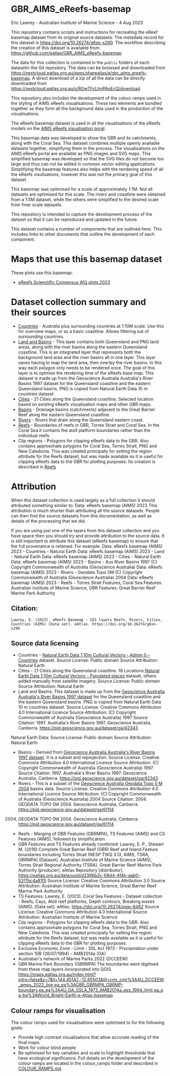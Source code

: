 # GBR_AIMS_eReefs-basemap
Eric Lawrey - Australian Institute of Marine Science - 4 Aug 2023

This repository contains scripts and instructions for recreating the eReef basemap dataset from its original source 
datasets. The metadata record for this dataset is https://doi.org/10.26274/g6sn-s290. The workflow describing the creation of this dataset is available from https://github.com/eatlas/GBR_AIMS_eReefs-basemap.

The data for this collection is contained in the `public` folders of each datasetin the Git repository. The data can be browsed and downloaded from https://nextcloud.eatlas.org.au/apps/sharealias/a/gbr_aims_ereefs-basemap. A direct download of a zip of all the data can be directly downloaded from https://nextcloud.eatlas.org.au/s/RGwTFcLtmPApEcQ/download.

This repository also includes the development of the colour ramps used in the styling of AIMS eReefs visualisations. 
These two elements are bundled together as they form all the background data used in the production of the 
visualisations.

The eReefs basemap dataset is used in all the visualisations of the eReefs models on the 
[AIMS eReefs visualisation poral](https://ereefs.aims.gov.au). 

This basemap data was developed to show the GBR and its 
catchments, along with the Coral Sea. This dataset combines multiple openly available datasets together, simplifying 
them in the process. The visualisations on the AIMS eReefs portal are available as PNG images and SVG maps. 
This simplified basemap was developed so that the SVG files do not become too large and thus can not be edited in 
common vector editing applications. Simplifying the basemap features also helps with the rendering speed of all the 
eReefs visulisations, however this was not the primary goal of this dataset. 

This basemap was optimised for a scale of approximately 1:1M. Not all datasets are optimised for this scale. The rivers 
and coastline were obtained from a 1:5M dataset, while the others were simplified to the desired scale from finer scale 
datasets.

This repository is intended to capture the development process of the dataset so that it can be reproduced and updated
in the future.

This dataset contains a number of components that are outlined here. This includes links to other documents that outline
the development of each component.

# Maps that use this basemap dataset
These plots use this basemap:
- [eReefs Scienctific Consensus WQ plots 2023](https://github.com/open-AIMS/ereefs-scientific-consensus-wq-plots-2023)

# Dataset collection summary and their sources
- [Countries](layers/Countries/readme.md) - Australia plus surrounding countries at 1:10M scale. Use this for overview maps, or as a basic coastline. Allows filtering out of surrounding countries.
- [Land and Basins](layers/Land-and-Basins/readme.md) - This layer contains both Queensland and PNG land areas, along with the river basins along the eastern Queensland coastline. This is an integrated layer that represents both the background land area and the river basins all in one layer. This layer saves having to map the land area, then overlay the river basins. In this way each polygon only needs to be rendered once. The goal of this layer is to optmise the rendering time of the eReefs base map. This dataset is made up from the Geoscience Australia Australia's River Basins 1997 dataset for the Queensland coastline and the eastern Queensland basins. PNG is copied from Natural Earth Data 10 m countries dataset.
- [Cities](layers/Cities/readme.md) - 21 Cities along the Queensland coastline. Selected location based on existing eReefs visualisation maps and other GBR maps. 
- [Basins](layers/Basins/readme.md) - Drainage basins (catchments) adjacent to the Great Barrier Reef along the eastern Queensland coastline. 
- [Rivers](layers/Rivers/readme.md) - Rivers that drain along the Queensland eastern coast. 
- [Reefs](layers/Reefs/readme.md) - Boundaries of reefs in GBR, Torres Strait and Coral Sea. In the Coral Sea it contains the atoll platform boundaries rather than the individual reefs. 
- Clip regions - Polygons for clipping eReefs data to the GBR. Also contains approximate polygons for Coral Sea, Torres Strait, PNG and New Caledonia. This was created principally for setting the region attribute for the Reefs dataset, but was made available as it is useful for clipping eReefs data to the GBR for plotting purposes. Its creation is described in [Reefs](Reefs/readme.md)

# Attribution
When this dataset collection is used largely as a full collection it should attributed something similar to:
    Data: eReefs basemap (AIMS) 2023
This attribution is much shorter than attributing all the source datasets. People can then find the source datasets from this documentation, as well as details of the processing that we did. 

If you are using just one of the layers from this dataset collection and you have space then you should try and provide attribution to the source data. It is still important to attribute this dataset (eReefs basemap) to ensure that the full provenance is retained. For example:
    Data: eReefs basemap (AIMS) 2023 - Countries - Natural Earth
    Data: eReefs basemap (AIMS) 2023 - Land - Natural Earth
    Data: eReefs basemap (AIMS) 2023 - Cities - Natural Earth
    Data: eReefs basemap (AIMS) 2023 - Basins - Aus River Basins 1997 (C) Copyright Commonwealth of Australia  (Geoscience Australia)
    Data: eReefs basemap (AIMS) 2023 - Rivers - Geodata Topo 5M (C) Copyright Commonwealth of Australia (Geoscience Australia) 2004
    Data: eReefs basemap (AIMS) 2023 - Reefs - Torres Strait Features, Coral Sea Features: Australian Institute of Marine Science, GBR Features: Great Barrier Reef Marine Park Authority

## Citation:
    Lawrey, E. (2023). eReefs Basemap - GIS layers Reefs, Rivers, Cities, Countries (AIMS) [Data set]. eAtlas. https://doi.org/10.26274/g6sn-s290 

## Source data licensing
- Countries - [Natural Earth Data 1:10m Cultural Vectors - Admin 0 – Countries](https://www.naturalearthdata.com/downloads/10m-cultural-vectors/) dataset. 
 Source License: Public domain
 Source Attribution: Natural Earth
- Cities - 21 Cities along the Queensland coastline. 18 Locations [Natural Earth Data 1:10m Cultural Vectors - Populated places](https://www.naturalearthdata.com/downloads/10m-cultural-vectors/) dataset, others added manually from satellite imagery.
 Source License: Public domain
 Source Attribution: Natural Earth
- Land and Basins: This dataset is made up from the [Geoscience Australia Australia's River Basins 1997 dataset](https://ecat.ga.gov.au/geonetwork/srv/eng/catalog.search#/metadata/42343) for the Queensland coastline and the eastern Queensland basins. PNG is copied from Natural Earth Data 10 m countries dataset.
 Source License: Creative Commons Attribution 4.0 International Licence
 Source Attribution: (C) Copyright Commonwealth of Australia  (Geoscience Australia) 1997
 Source Citation: 1997. Australia's River Basins 1997. Geoscience Australia, Canberra. https://pid.geoscience.gov.au/dataset/ga/42343
 
 Natural Earth Data: 
 Source License: Public domain
 Source Attribution: Natural Earth
- Basins - Derived from [Geoscience Australia Australia's River Basins 1997 dataset](https://ecat.ga.gov.au/geonetwork/srv/eng/catalog.search#/metadata/42343). It is a subset and reprojection.
 Source License: Creative Commons Attribution 4.0 International Licence
 Source Attribution: (C) Copyright Commonwealth of Australia  (Geoscience Australia) 1997
 Source Citation: 1997. Australia's River Basins 1997. Geoscience Australia, Canberra. https://pid.geoscience.gov.au/dataset/ga/42343
- Rivers - This is a subset of the [Geoscience Australia Geodata Topo 5 M 2004](https://pid.geoscience.gov.au/dataset/ga/42343) basins data. 
 Source License: Creative Commons Attribution 4.0 International Licence
 Source Attribution: (C) Copyright Commonwealth of Australia  (Geoscience Australia) 2004
 Source Citation: 2004. GEODATA TOPO 5M 2004. Geoscience Australia, Canberra. https://pid.geoscience.gov.au/dataset/ga/61114
2004. GEODATA TOPO 5M 2004. Geoscience Australia, Canberra. https://pid.geoscience.gov.au/dataset/ga/61114
- Reefs - Merging of GBR Features (GBRMPA), TS Features (AIMS) and CS Features (AIMS), followed by simplification. 
 - GBR Features and TS Features already combined: Lawrey, E. P., Stewart M. (2016) Complete Great Barrier Reef (GBR) Reef and Island Feature boundaries including Torres Strait (NESP TWQ 3.13, AIMS, TSRA, GBRMPA) [Dataset]. Australian Institute of Marine Science (AIMS), Torres Strait Regional Authority (TSRA), Great Barrier Reef Marine Park Authority [producer]. eAtlas Repository [distributor]. https://eatlas.org.au/data/uuid/d2396b2c-68d4-4f4b-aab0-52f7bc4a81f5
  Source License: Creative Commons Attribution 3.0
  Source Attribution: Australian Institute of Marine Science, Great Barrier Reef Marine Park Authority
 - TS Features: Lawrey, E. (2023). Coral Sea Features - Dataset collection - Reefs, Cays, Atoll reef platforms, Depth contours, Breaking waves (AIMS). [Data set]. eAtlas. https://doi.org/10.26274/pgjp-8462
  Source License: Creative Commons Attribution 4.0 International
  Source Attribution: Australian Institute of Marine Science
- Clip regions - Polygons for clipping eReefs data to the GBR. Also contains approximate polygons for Coral Sea, Torres Strait, PNG and New Caledonia. This was created principally for setting the region attribute for the Reefs dataset, but was made available as it is useful for clipping eReefs data to the GBR for plotting purposes. 
 - Exclusive Economic Zone - Limit - SSL Act 1973 - Proclamation under section 10B (26/07/1994) - AMB2014a (GA)
 - Australian's network of Marine Parks 2022 (DCCEEW)
 - GBR Marine Park Boundary (GBRMPA)
The boundaries were digitised from these map layers incorporated into QGIS.
https://maps.eatlas.org.au/index.html?intro=false&z=7&ll=144.45142,-12.85503&l0=cmr_cmr%3AAU_DCCEEW_amps_2022_line,ea_ea%3AGBR_GBRMPA_GBRMP-boundary,ea_ea%3AAU_GA_SSLA_1973_AMB2014a_eez_1994_limit,ea_ea-be%3AWorld_Bright-Earth-e-Atlas-basemap


## Colour ramps for visualisation
The colour ramps used for visualisations were optimised to for the following goals:
 * Provide high contrast visualisations that allow accurate reading of the final maps.
 * Work for colour blind people
 * Be optimised for key variables and scale to highlight thresholds that have ecological significance.
Full details on the development of the colour ramps are located in the colour_ramps folder and described in 
[COLOUR_RAMPS.md](colour-ramps/README.md).

